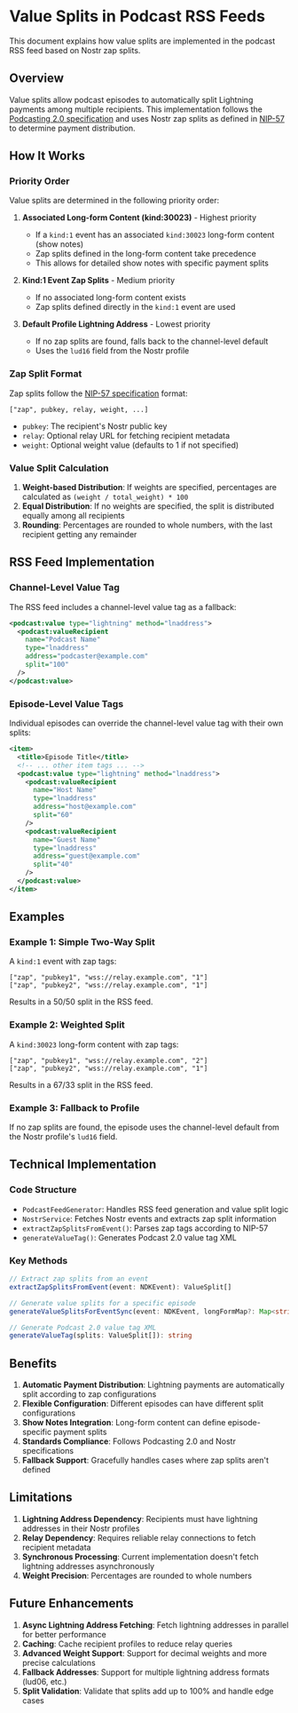 # Value Splits in Podcast RSS Feeds

This document explains how value splits are implemented in the podcast RSS feed based on Nostr zap splits.

## Overview

Value splits allow podcast episodes to automatically split Lightning payments among multiple recipients. This implementation follows the [Podcasting 2.0 specification](https://github.com/Podcastindex-org/podcast-namespace/blob/3e8c96a695dca831cf3d6df3ed2f8d59a76c216a/docs%2Fexamples%2Fvalue%2Flnaddress.md) and uses Nostr zap splits as defined in [NIP-57](https://nostr-nips.com/nip-57) to determine payment distribution.

## How It Works

### Priority Order

Value splits are determined in the following priority order:

1. **Associated Long-form Content (kind:30023)** - Highest priority
   - If a `kind:1` event has an associated `kind:30023` long-form content (show notes)
   - Zap splits defined in the long-form content take precedence
   - This allows for detailed show notes with specific payment splits

2. **Kind:1 Event Zap Splits** - Medium priority
   - If no associated long-form content exists
   - Zap splits defined directly in the `kind:1` event are used

3. **Default Profile Lightning Address** - Lowest priority
   - If no zap splits are found, falls back to the channel-level default
   - Uses the `lud16` field from the Nostr profile

### Zap Split Format

Zap splits follow the [NIP-57 specification](https://nostr-nips.com/nip-57) format:

```
["zap", pubkey, relay, weight, ...]
```

- `pubkey`: The recipient's Nostr public key
- `relay`: Optional relay URL for fetching recipient metadata
- `weight`: Optional weight value (defaults to 1 if not specified)

### Value Split Calculation

1. **Weight-based Distribution**: If weights are specified, percentages are calculated as `(weight / total_weight) * 100`
2. **Equal Distribution**: If no weights are specified, the split is distributed equally among all recipients
3. **Rounding**: Percentages are rounded to whole numbers, with the last recipient getting any remainder

## RSS Feed Implementation

### Channel-Level Value Tag

The RSS feed includes a channel-level value tag as a fallback:

```xml
<podcast:value type="lightning" method="lnaddress">
  <podcast:valueRecipient 
    name="Podcast Name"
    type="lnaddress"
    address="podcaster@example.com"
    split="100"
  />
</podcast:value>
```

### Episode-Level Value Tags

Individual episodes can override the channel-level value tag with their own splits:

```xml
<item>
  <title>Episode Title</title>
  <!-- ... other item tags ... -->
  <podcast:value type="lightning" method="lnaddress">
    <podcast:valueRecipient 
      name="Host Name"
      type="lnaddress"
      address="host@example.com"
      split="60"
    />
    <podcast:valueRecipient 
      name="Guest Name"
      type="lnaddress"
      address="guest@example.com"
      split="40"
    />
  </podcast:value>
</item>
```

## Examples

### Example 1: Simple Two-Way Split

A `kind:1` event with zap tags:
```
["zap", "pubkey1", "wss://relay.example.com", "1"]
["zap", "pubkey2", "wss://relay.example.com", "1"]
```

Results in a 50/50 split in the RSS feed.

### Example 2: Weighted Split

A `kind:30023` long-form content with zap tags:
```
["zap", "pubkey1", "wss://relay.example.com", "2"]
["zap", "pubkey2", "wss://relay.example.com", "1"]
```

Results in a 67/33 split in the RSS feed.

### Example 3: Fallback to Profile

If no zap splits are found, the episode uses the channel-level default from the Nostr profile's `lud16` field.

## Technical Implementation

### Code Structure

- `PodcastFeedGenerator`: Handles RSS feed generation and value split logic
- `NostrService`: Fetches Nostr events and extracts zap split information
- `extractZapSplitsFromEvent()`: Parses zap tags according to NIP-57
- `generateValueTag()`: Generates Podcast 2.0 value tag XML

### Key Methods

```typescript
// Extract zap splits from an event
extractZapSplitsFromEvent(event: NDKEvent): ValueSplit[]

// Generate value splits for a specific episode
generateValueSplitsForEventSync(event: NDKEvent, longFormMap?: Map<string, NDKEvent>): ValueSplit[]

// Generate Podcast 2.0 value tag XML
generateValueTag(splits: ValueSplit[]): string
```

## Benefits

1. **Automatic Payment Distribution**: Lightning payments are automatically split according to zap configurations
2. **Flexible Configuration**: Different episodes can have different split configurations
3. **Show Notes Integration**: Long-form content can define episode-specific payment splits
4. **Standards Compliance**: Follows Podcasting 2.0 and Nostr specifications
5. **Fallback Support**: Gracefully handles cases where zap splits aren't defined

## Limitations

1. **Lightning Address Dependency**: Recipients must have lightning addresses in their Nostr profiles
2. **Relay Dependency**: Requires reliable relay connections to fetch recipient metadata
3. **Synchronous Processing**: Current implementation doesn't fetch lightning addresses asynchronously
4. **Weight Precision**: Percentages are rounded to whole numbers

## Future Enhancements

1. **Async Lightning Address Fetching**: Fetch lightning addresses in parallel for better performance
2. **Caching**: Cache recipient profiles to reduce relay queries
3. **Advanced Weight Support**: Support for decimal weights and more precise calculations
4. **Fallback Addresses**: Support for multiple lightning address formats (lud06, etc.)
5. **Split Validation**: Validate that splits add up to 100% and handle edge cases
